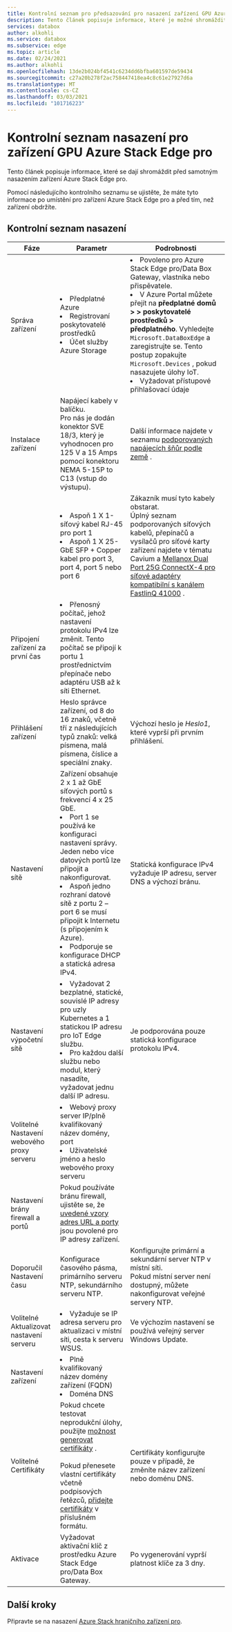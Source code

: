 ```yaml
---
title: Kontrolní seznam pro předsazování pro nasazení zařízení GPU Azure Stack Edge pro | Microsoft Docs
description: Tento článek popisuje informace, které je možné shromáždit před nasazením zařízení GPU Azure Stack Edge pro.
services: databox
author: alkohli
ms.service: databox
ms.subservice: edge
ms.topic: article
ms.date: 02/24/2021
ms.author: alkohli
ms.openlocfilehash: 13de2b024bf4541c6234dd6bfba601597de59434
ms.sourcegitcommit: c27a20b278f2ac758447418ea4c8c61e27927d6a
ms.translationtype: MT
ms.contentlocale: cs-CZ
ms.lasthandoff: 03/03/2021
ms.locfileid: "101716223"
---
```

# <a name="deployment-checklist-for-your-azure-stack-edge-pro-gpu-device"></a>Kontrolní seznam nasazení pro zařízení GPU Azure Stack Edge pro  

Tento článek popisuje informace, které se dají shromáždit před samotným nasazením zařízení Azure Stack Edge pro. 

Pomocí následujícího kontrolního seznamu se ujistěte, že máte tyto informace po umístění pro zařízení Azure Stack Edge pro a před tím, než zařízení obdržíte. 

## <a name="deployment-checklist"></a>Kontrolní seznam nasazení 

| Fáze                             | Parametr                                                                                                                                                                                                                           | Podrobnosti                                                                                                           |
|-----------------------------------|-------------------------------------------------------------------------------------------------------------------------------------------------------------------------------------------------------------------------------------|-------------------------------------------------------------------------------------------------------------------|
| Správa zařízení               | <li>Předplatné Azure</li><li>Registrovaní poskytovatelé prostředků</li><li>Účet služby Azure Storage</li>|<li>Povoleno pro Azure Stack Edge pro/Data Box Gateway, vlastníka nebo přispěvatele.</li><li>V Azure Portal můžete přejít na **předplatné domů > > poskytovatelé prostředků > předplatného**. Vyhledejte `Microsoft.DataBoxEdge` a zaregistrujte se. Tento postup zopakujte `Microsoft.Devices` , pokud nasazujete úlohy IoT.</li><li>Vyžadovat přístupové přihlašovací údaje</li> |
| Instalace zařízení               | Napájecí kabely v balíčku. <br>Pro nás je dodán konektor SVE 18/3, který je vyhodnocen pro 125 V a 15 Amps pomocí konektoru NEMA 5-15P to C13 (vstup do výstupu). | Další informace najdete v seznamu [podporovaných napájecích šňůr podle země](azure-stack-edge-technical-specifications-power-cords-regional.md) .  |
|                                   | <li>Aspoň 1 X 1-síťový kabel RJ-45 pro port 1  </li><li> Aspoň 1 X 25-GbE SFP + Copper kabel pro port 3, port 4, port 5 nebo port 6</li>| Zákazník musí tyto kabely obstarat.<br>Úplný seznam podporovaných síťových kabelů, přepínačů a vysílačů pro síťové karty zařízení najdete v tématu Cavium a [Mellanox Dual Port 25G ConnectX-4 pro síťové adaptéry kompatibilní s kanálem](https://docs.mellanox.com/display/ConnectX4LxFirmwarev14271016/Firmware+Compatible+Products) [FastlinQ 41000](https://www.marvell.com/documents/xalflardzafh32cfvi0z/) .| 
| Připojení zařízení za první čas      | <li>Přenosný počítač, jehož nastavení protokolu IPv4 lze změnit. Tento počítač se připojí k portu 1 prostřednictvím přepínače nebo adaptéru USB až k síti Ethernet.  </li><!--<li> A minimum of 1 GbE switch must be used for the device once the initial setup is complete. The local web UI will not be accessible if the connected switch is not at least 1 Gbe.</li>-->|   |
| Přihlášení zařízení                      | Heslo správce zařízení, od 8 do 16 znaků, včetně tří z následujících typů znaků: velká písmena, malá písmena, číslice a speciální znaky.                                            | Výchozí heslo je *Heslo1*, které vyprší při prvním přihlášení.                                                     |
| Nastavení sítě                  | Zařízení obsahuje 2 x 1 až GbE síťových portů s frekvencí 4 x 25 GbE. <li>Port 1 se používá ke konfiguraci nastavení správy. Jeden nebo více datových portů lze připojit a nakonfigurovat. </li><li> Aspoň jedno rozhraní datové sítě z portu 2 – port 6 se musí připojit k Internetu (s připojením k Azure).</li><li> Podporuje se konfigurace DHCP a statická adresa IPv4. | Statická konfigurace IPv4 vyžaduje IP adresu, server DNS a výchozí bránu.   |
| Nastavení výpočetní sítě     | <li>Vyžadovat 2 bezplatné, statické, souvislé IP adresy pro uzly Kubernetes a 1 statickou IP adresu pro IoT Edge službu.</li><li>Pro každou další službu nebo modul, který nasadíte, vyžadovat jednu další IP adresu.</li>| Je podporována pouze statická konfigurace protokolu IPv4.|
| Volitelné Nastavení webového proxy serveru     | <li>Webový proxy server IP/plně kvalifikovaný název domény, port </li><li>Uživatelské jméno a heslo webového proxy serveru</li> |  |
| Nastavení brány firewall a portů        | Pokud používáte bránu firewall, ujistěte se, že [uvedené vzory adres URL a porty](azure-stack-edge-system-requirements.md#networking-port-requirements) jsou povolené pro IP adresy zařízení. |  |
| Doporučil Nastavení času       | Konfigurace časového pásma, primárního serveru NTP, sekundárního serveru NTP. | Konfigurujte primární a sekundární server NTP v místní síti.<br>Pokud místní server není dostupný, můžete nakonfigurovat veřejné servery NTP.                                                    |
| Volitelné Aktualizovat nastavení serveru | <li>Vyžaduje se IP adresa serveru pro aktualizaci v místní síti, cesta k serveru WSUS. </li> | Ve výchozím nastavení se používá veřejný server Windows Update.|
| Nastavení zařízení | <li>Plně kvalifikovaný název domény zařízení (FQDN) </li><li>Doména DNS</li> | |
| Volitelné Certifikáty  | Pokud chcete testovat neprodukční úlohy, použijte [možnost generovat certifikáty](azure-stack-edge-gpu-deploy-configure-certificates.md#generate-device-certificates) . <br><br> Pokud přenesete vlastní certifikáty včetně podpisových řetězců, [přidejte certifikáty](azure-stack-edge-gpu-deploy-configure-certificates.md#bring-your-own-certificates) v příslušném formátu.| Certifikáty konfigurujte pouze v případě, že změníte název zařízení nebo doménu DNS. |
| Aktivace  | Vyžadovat aktivační klíč z prostředku Azure Stack Edge pro/Data Box Gateway.    | Po vygenerování vyprší platnost klíče za 3 dny. |

<!--
| (Optional) MAC Address            | If MAC address needs to be on the allowed list, get the address of the connected port from local UI of the device. |                                                                                                                   |
| (Optional) Network switch port    | Device hosts Hyper-V VMs for compute. Some network switch port configurations don’t accommodate these setups by default.                                                                                                        |                                                                                                                   |-->


## <a name="next-steps"></a>Další kroky

Připravte se na nasazení [Azure Stack hraničního zařízení pro](azure-stack-edge-gpu-deploy-prep.md).
